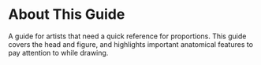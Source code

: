 # About This Guide

A guide for artists that need a quick reference for proportions. This guide covers the head and figure, and highlights important anatomical features to pay attention to while drawing.
